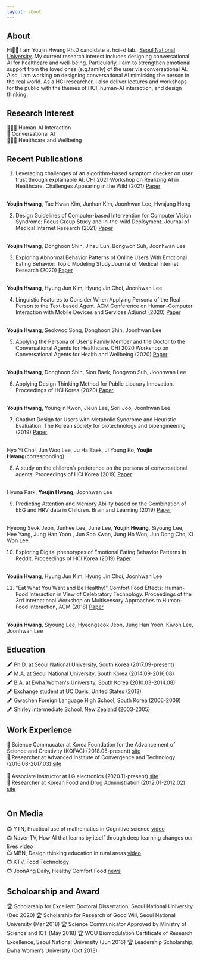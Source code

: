 ```yaml
---
layout: about
---
```

## About

Hi✋🏻 I am Youjin Hwang Ph.D candidate at hci+d lab., <a href = "https://en.snu.ac.kr/index.html" target="_blank">Seoul National University</a>. My current research interest includes designing conversational AI for healthcare and well-being. Particularly, I aim to strengthen emotional support from the loved ones  (e.g.family) of the user via conversational AI. Also, I am working on designing conversational AI mimicking the person in the real world. As a HCI researcher, I also deliver lectures and workshops for the public with the themes of HCI, human-AI interaction, and design thinking. 


## Research Interest
👩🏻‍💻 Human-AI Interaction
<br>
🤖 Conversational AI 
<br>
🏃🏻‍♂️ Healthcare and Wellbeing

## Recent Publications

1. Leveraging challenges of an algorithm-based symptom checker on user trust through explainable AI. CHI 2021 Workshop on Realizing AI in Healthcare. Challenges Appearing in the Wild (2021) <a href = "http://francisconunes.me/RealizingAIinHealthcareWS/index.html" target="_blank">Paper</a> 
<br>
<b>Youjin Hwang</b>, Tae Hwan Kim, Junhan Kim, Joonhwan Lee, Hwajung Hong

2. Design Guidelines of Computer-based Intervention for Computer Vision Syndrome: Focus Group Study and In-the-wild Deployment. Journal of Medical Internet Research (2021) <a href = "" target="_blank">Paper</a> 
<br>
<b>Youjin Hwang</b>, Donghoon Shin, Jinsu Eun, Bongwon Suh, Joonhwan Lee

3. Exploring Abnormal Behavior Patterns of Online Users With Emotional Eating Behavior: Topic Modeling Study.Journal of Medical Internet Research (2020) <a href = "https://www.jmir.org/2020/3/e15700/" target="_blank">Paper</a> 
<br>
<b>Youjin Hwang</b>, Hyung Jun Kim, Hyung Jin Choi, Joonhwan Lee

4. Linguistic Features to Consider When Applying Persona of the Real Person to the Text-based Agent. ACM Conference on Human-Computer Interaction with Mobile Devices and Services Adjunct (2020) <a href = "https://www.researchgate.net/publication/343136815_Linguistic_Features_to_Consider_When_Applying_Persona_of_the_Real_Person_to_the_Text-based_Agent/comments" target="_blank">Paper</a> 
<br>
<b>Youjin Hwang</b>, Seokwoo Song, Donghoon Shin, Joonhwan Lee

5. Applying the Persona of User's Family Member and the Doctor to the Conversational Agents for Healthcare. CHI 2020 Workshop on Conversational Agents for Health and Wellbeing (2020) <a href = "https://www.researchgate.net/profile/Donghoon_Shin13/publication/339787859_Applying_the_Persona_of_User's_Family_Member_and_the_Doctor_to_the_Conversational_Agents_for_Healthcare/links/5e65f6ac4585153fb3ce1228/Applying-the-Persona-of-Users-Family-Member-and-the-Doctor-to-the-Conversational-Agents-for-Healthcare.pdf" target="_blank"><a href = "https://www.jmir.org/2020/3/e15700/" target="_blank">Paper</a>
<br>
<b>Youjin Hwang</b>, Donghoon Shin, Sion Baek, Bongwon Suh, Joonhwan Lee

6. Applying Design Thinking Method for Public Libarary Innovation. Proceedings of HCI Korea (2020) <a href = "http://conference.hcikorea.org/hcik2020/community/news_list.asp" target="_blank">Paper</a> 
<br>
<b>Youjin Hwang</b>, Youngjin Kwon, Jieun Lee, Sori Joo, Joonhwan Lee

7. Chatbot Design for Users with Metabolic Syndrome and Heuristic Evaluation. The Korean society for biotechnology and bioengineering (2019) <a href = "https://www.dbpia.co.kr/journal/articleDetail?nodeId=NODE09222469" target="_blank">Paper</a> 
<br>
Hyo Yi Choi, Jun Woo Lee, Ju Ha Baek, Ji Young Ko, <b>Youjin Hwang</b>(corresponding)

8. A study on the children’s preference on the persona of conversational agents. Proceedings of HCI Korea (2019) <a href = "http://www.dbpia.co.kr/Journal/articleDetail?nodeId=NODE08008110" target="_blank">Paper</a> 
<br>
Hyuna Park, <b>Youjin Hwang</b>, Joonhwan Lee

9. Predicting Attention and Memory Ability based on the Combination of EEG and HRV data in Children. Brain and Learning (2019) <a href = "http://scholar.dkyobobook.co.kr/searchDetail.laf?barcode=4050027391476" target="_blank">Paper</a> 
<br>
Hyeong Seok Jeon, Junhee Lee, June Lee, <b>Youjin Hwang</b>, Siyoung Lee, Hee Yang, Jung Han Yoon , Jun Soo Kwon, Jung Ho Won, Jun Dong Cho, Ki Won Lee

10. Exploring Digital phenotypes of Emotional Eating Behavior Patterns in Reddit. Proceedings of HCI Korea (2019) <a href = "http://www.dbpia.co.kr/pdf/pdfView.do?nodeId=NODE08008305&mark=0&useDate=&bookmarkCnt=0&ipRange=N&accessgl=Y&language=ko_KR" target="_blank">Paper</a>
<br> 
<b>Youjin Hwang</b>, Hyung Jun Kim, Hyung Jin Choi, Joonhwan Lee

11. "Eat What You Want and Be Healthy!" Comfort Food Effects: Human-Food Interaction in View of Celebratory Technology. Proceedings of the 3rd International Workshop on Multisensory Approaches to Human-Food Interaction, ACM (2018) <a href = "https://dl.acm.org/doi/10.1145/3279954.3279958" target="_blank">Paper</a>
<br>
<b>Youjin Hwang</b>, Siyoung Lee, Hyeongseok Jeon, Jung Han Yoon, Kiwon Lee, Joonhwan Lee 

## Education
🖋 Ph.D. at Seoul National University, South Korea (2017.09-present) <br> 
🖋 M.A. at Seoul National University, South Korea (2014.09-2016.08)<br> 
🖋 B.A. at Ewha Woman's University, South Korea (2010.03-2014.08)<br> 
🖋 Exchange student at UC Davis, United States (2013)<br> 
🖋 Gwachen Foreign Language High School, South Korea (2006-2009)<br> 
🖋 Shirley intermediate School, New Zealand (2003-2005) 

## Work Experience
🏢 Science Commucator at Korea Foundation for the Advancement of Science and Creativity (KOFAC) (2018.05-present) <a href = "https://kofac.re.kr/web/main/index.do" target="_blank">site</a><br> 
🏢 Researcher at Advanced Institute of Convergence and Technology (2016.08-2017.03) <a href = "https://aict.snu.ac.kr/" target="_blank">site</a><br> <br> 
🏢 Associate Instructor at LG electronics (2020.11-present) <a href = "https://www.lge.co.kr/lgekor/main.do" target="_blank">site</a><br> 
🏢 Researcher at Korean Food and Drug Administration (2012.01-2012.02) <a href = "https://www.mfds.go.kr/vaccine_covid19.jsp" target="_blank">site</a><br> <br> 

## On Media
📺 YTN, Practical use of mathematics in Cognitive science <a href = "http://dmb.ytn.co.kr/mytn/program_intro.php?s_mcd=0101&s_hcd=01" target="_blank">video</a><br> 
📺 Naver TV, How AI that learns by itself through deep learning changes our lives <a href = "https://tv.naver.com/v/3410520" target="_blank">video</a><br> 
📺 MBN, Design thinking education in rural areas <a href = "https://youtu.be/b0VYOO39IP0" target="_blank">video</a><br> 
📺 KTV, Food Technology <br>
📺 JoonAng Daily, Healthy Comfort Food <a href = "https://mnews.joins.com/article/19946964#home" target="_blank">news</a><br> 

## Scholoarship and Award
🏆 Scholarship for Excellent Doctoral Dissertation, Seoul National University (Dec 2020)
🏆 Scholarship for Research of Good Will, Seoul National University (Mar 2018)
🏆 Science Communicator Approved by Ministry of Science and ICT (May 2018)
🏆 WCU Biomodulation Certificate of Research Excellence, Seoul National University (Jun 2016)
🏆 Leadership Scholarship, Ewha Women’s University (Oct 2013)
